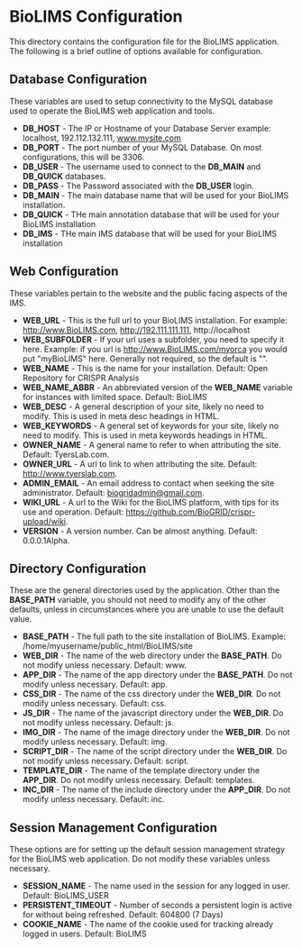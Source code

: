 # BioLIMS Configuration
This directory contains the configuration file for the BioLIMS application. The following is a brief outline of options available for configuration.

## Database Configuration
These variables are used to setup connectivity to the MySQL database used to operate the BioLIMS web application and tools.
+ **DB_HOST** - The IP or Hostname of your Database Server example: localhost, 192.112.132.111, www.mysite.com
+ **DB_PORT** - The port number of your MySQL Database. On most configurations, this will be 3306.
+ **DB_USER** - The username used to connect to the **DB_MAIN** and **DB_QUICK** databases.
+ **DB_PASS** - The Password associated with the **DB_USER** login.
+ **DB_MAIN** - The main database name that will be used for your BioLIMS installation.
+ **DB_QUICK** - THe main annotation database that will be used for your BioLIMS installation
+ **DB_IMS** - THe main IMS database that will be used for your BioLIMS installation

## Web Configuration
These variables pertain to the website and the public facing aspects of the IMS. 
+ **WEB_URL** - This is the full url to your BioLIMS installation. For example: http://www.BioLIMS.com, http://192.111.111.111, http://localhost
+ **WEB_SUBFOLDER** - If your url uses a subfolder, you need to specify it here. Example: if you url is http://www.BioLIMS.com/myorca you would put "myBioLIMS" here. Generally not required, so the default is "".
+ **WEB_NAME** - This is the name for your installation. Default: Open Repository for CRISPR Analysis
+ **WEB_NAME_ABBR** - An abbreviated version of the **WEB_NAME** variable for instances with limited space. Default: BioLIMS
+ **WEB_DESC** - A general description of your site, likely no need to modify. This is used in meta desc headings in HTML.
+ **WEB_KEYWORDS** - A general set of keywords for your site, likely no need to modify. This is used in meta keywords headings in HTML.
+ **OWNER_NAME** - A general name to refer to when attributing the site. Default: TyersLab.com.
+ **OWNER_URL** - A url to link to when attributing the site. Default: http://www.tyerslab.com.
+ **ADMIN_EMAIL** - An email address to contact when seeking the site administrator. Default: biogridadmin@gmail.com.
+ **WIKI_URL** - A url to the Wiki for the BioLIMS platform, with tips for its use and operation. Default: https://github.com/BioGRID/crispr-upload/wiki.
+ **VERSION** - A version number. Can be almost anything. Default: 0.0.0.1Alpha.

## Directory Configuration
These are the general directories used by the application. Other than the **BASE_PATH** variable, you should not need to modify any of the other defaults, unless in circumstances where you are unable to use the default value.
+ **BASE_PATH** - The full path to the site installation of BioLIMS. Example: /home/myusername/public_html/BioLIMS/site
+ **WEB_DIR** - The name of the web directory under the **BASE_PATH**. Do not modify unless necessary. Default: www.
+ **APP_DIR** - The name of the app directory under the **BASE_PATH**. Do not modify unless necessary. Default: app.
+ **CSS_DIR** - The name of the css directory under the **WEB_DIR**. Do not modify unless necessary. Default: css.
+ **JS_DIR** - The name of the javascript directory under the **WEB_DIR**. Do not modify unless necessary. Default: js.
+ **IMG_DIR** - The name of the image directory under the **WEB_DIR**. Do not modify unless necessary. Default: img.
+ **SCRIPT_DIR** - The name of the script directory under the **WEB_DIR**. Do not modify unless necessary. Default: script.
+ **TEMPLATE_DIR** - The name of the template directory under the **APP_DIR**. Do not modify unless necessary. Default: templates.
+ **INC_DIR** - The name of the include directory under the **APP_DIR**. Do not modify unless necessary. Default: inc.

## Session Management Configuration
These options are for setting up the default session management strategy for the BioLIMS web application. Do not modify these variables unless necessary.
+ **SESSION_NAME** - The name used in the session for any logged in user. Default: BioLIMS_USER
+ **PERSISTENT_TIMEOUT** - Number of seconds a persistent login is active for without being refreshed. Default: 604800 (7 Days)
+ **COOKIE_NAME** - The name of the cookie used for tracking already logged in users. Default: BioLIMS